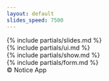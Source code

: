 ```yaml
---
layout: default
slides_speed: 7500
---
```


<section id = 'home'>
 {% include partials/slides.md %}
</section>
<section class = 'ui-case' id = 'ui'>
  {% include partials/ui.md %}
</section>
<section class = 'show contain' id = 'show'>
 {% include partials/show.md %}
</section>
<section class = 'fmodal contain flex' id = 'contact'>
  {% include partials/form.md %}
  <div id = 'year'>&copy; Notice App </div>
</section>